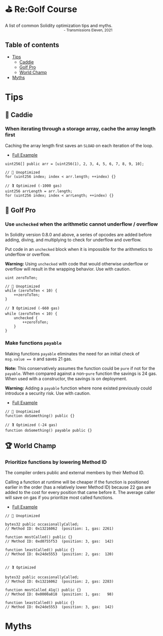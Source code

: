 # ⛳ Re:Golf Course

<div style="width: fit-content; height: fit-content">
A list of common Solidity optimization tips and myths.
<div style="text-align:right;">
<sub>- Transmissions Eleven, 2021<sub>
</div>
</div>

## Table of contents
  - [Tips](#tips)
    - [Caddie](#-caddie)
    - [Golf Pro](#-golf-pro)
    - [World Champ](#-world-champ)
  - [Myths](#myths)

# Tips

## 🧒 Caddie

### When iterating through a storage array, cache the array length first

Caching the array length first saves an `SLOAD` on each iteration of the loop.

  - [Full Example](samples/CacheArrLength.sol)

```solidity
uint256[] public arr = [uint256(1), 2, 3, 4, 5, 6, 7, 8, 9, 10];

// 🚩 Unoptimized
for (uint256 index; index < arr.length; ++index) {}

// 🏌️ Optimized (-1000 gas)
uint256 arrLength = arr.length;
for (uint256 index; index < arrLength; ++index) {}
```

## 🧤 Golf Pro

### Use `unchecked` when the arithmetic cannot underflow / overflow

In Solidity version 0.8.0 and above, a series of opcodes are added before  adding, diving, and multiplying to check for underflow and overflow.

Put code in an `unchecked` block when it is impossible for the arithmetics to underflow or overflow.

**Warning:** Using `unchecked` with code that would otherwise underflow or overflow will result in the wrapping behavior. Use with caution.

```solidity
uint zeroToTen;

// 🚩 Unoptimized
while (zeroToTen < 10) {
    ++zeroToTen;
}

// 🏌️ Optimized (-660 gas)
while (zeroToTen < 10) {
    unchecked {
        ++zeroToTen;
    }
}
```

### Make functions `payable`

Making functions `payable` eliminates the need for an initial check of `msg.value == 0` and saves 21 gas.

**Note:** This conservatively assumes the function could be `pure` if not for the `payable`.  When compared against a non-`pure` function the savings is 24 gas. When used with a constructor, the savings is on deployment.

**Warning:** Adding a `payable` function where none existed previously could introduce a security risk. Use with caution.

  - [Full Example](samples/PayableFunctions.sol)

```solidity
// 🚩 Unoptimized
function doSomething() public {}

// 🏌️ Optimized (-24 gas)
function doSomething() payable public {}
```

## 🏆 World Champ

### Prioritize functions by lowering Method ID

The compiler orders public and external members by their Method ID.

Calling a function at runtime will be cheaper if the function is positioned earlier in the order (has a relatively lower Method ID) because 22 gas are added to the cost for every position that came before it. The average caller will save on gas if you prioritize most called functions.

- [Full Example](samples/FunctionOrdering.sol)

```solidity
// 🚩 Unoptimized

bytes32 public occasionallyCalled;
// Method ID: 0x13216062  (position: 1, gas: 2261)

function mostCalled() public {}
// Method ID: 0xd0755f53  (position: 3, gas:  142)

function leastCalled() public {}
// Method ID: 0x24de5553  (position: 2, gas:  120)


// 🏌️ Optimized

bytes32 public occasionallyCalled;
// Method ID: 0x13216062  (position: 2, gas: 2283)

function mostCalled_41q() public {}
// Method ID: 0x0000a818  (position: 1, gas:   98)

function leastCalled() public {}
// Method ID: 0x24de5553  (position: 3, gas:  142)
```

# Myths